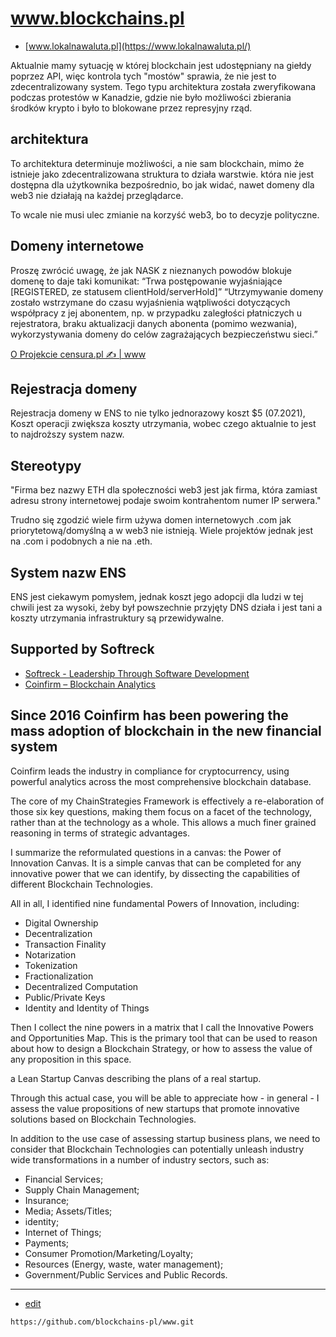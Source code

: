 # www.blockchains.pl

+ [www.lokalnawaluta.pl](https://www.lokalnawaluta.pl/)


Aktualnie mamy sytuację w której blockchain jest udostępniany na giełdy poprzez API, więc kontrola tych "mostów" sprawia, że nie jest to zdecentralizowany system.
Tego typu architektura została zweryfikowana podczas protestów w Kanadzie, gdzie nie było możliwości zbierania środków krypto i było to blokowane przez represyjny rząd.

## architektura

To architektura determinuje możliwości, a nie sam blockchain, mimo że istnieje jako zdecentralizowana struktura to działa warstwie. która nie jest dostępna dla użytkownika bezpośrednio, bo jak widać, nawet domeny dla web3 nie działają na każdej przeglądarce.

To wcale nie musi ulec zmianie na korzyść web3, bo to decyzje polityczne.

## Domeny internetowe

Proszę zwrócić uwagę, że jak NASK z nieznanych powodów blokuje domenę to daje taki komunikat:
“Trwa postępowanie wyjaśniające [REGISTERED, ze statusem clientHold/serverHold]”
“Utrzymywanie domeny zostało wstrzymane do czasu wyjaśnienia wątpliwości dotyczących współpracy z jej abonentem, np. w przypadku zaległości płatniczych u rejestratora, braku aktualizacji danych abonenta (pomimo wezwania), wykorzystywania domeny do celów zagrażających bezpieczeństwu sieci.”

[O Projekcie censura.pl ✍ | www](https://www.censura.pl/)

## Rejestracja domeny 

Rejestracja domeny w ENS to nie tylko jednorazowy koszt $5 (07.2021), 
Koszt operacji zwiększa koszty utrzymania, wobec czego aktualnie to jest to najdroższy system nazw.



## Stereotypy

"Firma bez nazwy ETH dla społeczności web3 jest jak firma, która zamiast adresu strony internetowej podaje swoim kontrahentom numer IP serwera."

Trudno się zgodzić wiele firm używa domen internetowych .com jak priorytetową/domyślną a w web3 nie istnieją.
Wiele projektów jednak jest na .com i podobnych a nie na .eth.


## System nazw ENS

ENS jest ciekawym pomysłem, jednak koszt jego adopcji dla ludzi w tej chwili jest za wysoki, żeby był powszechnie przyjęty 
DNS działa i jest tani a koszty utrzymania infrastruktury są przewidywalne.



## Supported by Softreck 


+ [Softreck - Leadership Through Software Development](https://softreck.com/)
+ [Coinfirm – Blockchain Analytics](https://www.coinfirm.com/)

## Since 2016 Coinfirm has been powering the mass adoption of blockchain in the new financial system
 
 Coinfirm leads the industry in compliance for cryptocurrency, using powerful analytics across the most comprehensive blockchain database.


The core of my ChainStrategies Framework is effectively a re-elaboration of those six key questions, making them focus on a facet of the technology, rather than at the technology as a whole. This allows a much finer grained reasoning in terms of strategic advantages.

I summarize the reformulated questions in a canvas: the Power of Innovation Canvas. It is a simple canvas that can be completed for any innovative power that we can identify, by dissecting the capabilities of different Blockchain Technologies.

All in all, I identified nine fundamental Powers of Innovation, including:

+ Digital Ownership
+ Decentralization
+ Transaction Finality
+ Notarization
+ Tokenization
+ Fractionalization
+ Decentralized Computation
+ Public/Private Keys
+ Identity and Identity of Things


Then I collect the nine powers in a matrix that I call the Innovative Powers and Opportunities Map. 
This is the primary tool that can be used to reason about how to design a Blockchain Strategy, or how to assess the value of any proposition in this space.

a Lean Startup Canvas describing the plans of a real startup. 

Through this actual case, you will be able to appreciate how - in general -
I assess the value propositions of new startups that promote innovative solutions based on Blockchain Technologies.

In addition to the use case of assessing startup business plans, we need to consider that Blockchain Technologies can potentially unleash industry wide transformations in a number of industry sectors, such as:
+ Financial Services;
+ Supply Chain Management;
+ Insurance;
+ Media; Assets/Titles;
+ identity;
+ Internet of Things;
+ Payments;
+ Consumer Promotion/Marketing/Loyalty;
+ Resources (Energy, waste, water management);
+ Government/Public Services and Public Records. 



---
+ [edit](https://github.com/blockchains-pl/www/edit/main/README.md)
 
```
https://github.com/blockchains-pl/www.git
```
